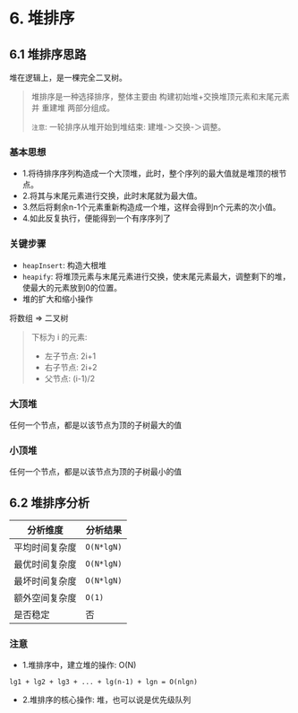 # 6. 堆排序

## 6.1 堆排序思路
堆在逻辑上，是一棵完全二叉树。

> 堆排序是一种选择排序，整体主要由 构建初始堆+交换堆顶元素和末尾元素 并 重建堆 两部分组成。
>
> `注意`: 一轮排序从堆开始到堆结束: 建堆-＞交换-＞调整。


### 基本思想
* 1.将待排序序列构造成一个大顶堆，此时，整个序列的最大值就是堆顶的根节点。
* 2.将其与末尾元素进行交换，此时末尾就为最大值。
* 3.然后将剩余n-1个元素重新构造成一个堆，这样会得到n个元素的次小值。
* 4.如此反复执行，便能得到一个有序序列了


### 关键步骤
* `heapInsert`: 构造大根堆
* `heapify`: 将堆顶元素与末尾元素进行交换，使末尾元素最大，调整剩下的堆，使最大的元素放到0的位置。
* 堆的扩大和缩小操作

将数组 => 二叉树

>下标为 i 的元素:
>* 左子节点: 2i+1
>* 右子节点: 2i+2
>* 父节点: (i-1)/2

### 大顶堆
任何一个节点，都是以该节点为顶的子树最大的值

### 小顶堆
任何一个节点，都是以该节点为顶的子树最小的值


## 6.2 堆排序分析
| 分析维度 | 分析结果 |
|----|----|
| 平均时间复杂度 | `O(N*lgN)` |
| 最优时间复杂度 | `O(N*lgN)` |
| 最坏时间复杂度 | `O(N*lgN)` |
| 额外空间复杂度 | `O(1)` |
| 是否稳定 | 否 |

### 注意
* 1.堆排序中，建立堆的操作: O(N)

```text
lg1 + lg2 + lg3 + ... + lg(n-1) + lgn = O(nlgn)
```

* 2.堆排序的核心操作: 堆，也可以说是优先级队列
